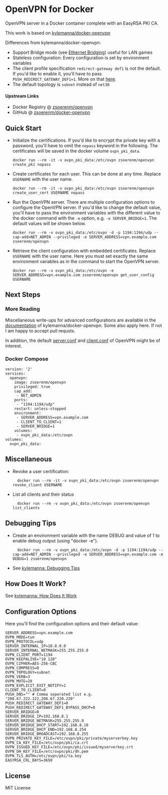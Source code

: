 # OpenVPN for Docker

OpenVPN server in a Docker container complete with an EasyRSA PKI CA.

This work is based on [kylemanna/docker-openvpn](https://github.com/kylemanna/docker-openvpn)

Differences from kylemanna/docker-openvpn:
* Support Bridge mode (see [Ethernet Bridging](https://openvpn.net/community-resources/ethernet-bridging/)) useful for LAN games
* Stateless configuration: Every configuration is set by environment variables
* The client profile specification `redirect-gateway def1` is not the default.
  If you'd like to enable it, you'll have to pass `PUSH_REDIRECT_GATEWAY_DEF1=1`.
  More on that [here](https://openvpn.net/community-resources/how-to/).
* The default topology is `subnet` instead of `net30`

#### Upstream Links

* Docker Registry @ [zsoerenm/openvpn](https://hub.docker.com/r/zsoerenm/openvpn/)
* GitHub @ [zsoerenm/docker-openvpn](https://github.com/zsoerenm/docker-openvpn)

## Quick Start

* Initialize the certifications. If you'd like to encrypt the private key with
  a password, you'll have to omit the `nopass` keyword in the following. The
  certificates will be saved in the docker volume `ovpn_pki_data`.

      docker run --rm -it -v ovpn_pki_data:/etc/ovpn zsoerenm/openvpn create_pki nopass

* Create certificates for each user. This can be done at any time. Replace
  `USERNAME` with the user name.

      docker run --rm -it -v ovpn_pki_data:/etc/ovpn zsoerenm/openvpn create_user_cert USERNAME nopass

* Run the OpenVPN server. There are multiple configuration options to configure
  the OpenVPN server. If you'd like to change the default value, you'll have to
  pass the environment variables with the different value to the docker command
  with the `-e` option, e.g. `-e SERVER_BRIDGE=1`. The default values will be
  shown below.

      docker run --rm -v ovpn_pki_data:/etc/ovpn -d -p 1194:1194/udp --cap-add=NET_ADMIN --privileged -e SERVER_ADDRESS=vpn.example.com zsoerenm/openvpn

* Retrieve the client configuration with embedded certificates. Replace
  `USERNAME` with the user name. Here you must set exactly the same environment
  variables as in the command to start the OpenVPN server.

      docker run --rm -v ovpn_pki_data:/etc/ovpn -e SERVER_ADDRESS=vpn.example.com zsoerenm/openvpn get_user_config USERNAME

## Next Steps

### More Reading

Miscellaneous write-ups for advanced configurations are available in the
[documentation](https://github.com/kylemanna/docker-openvpn/tree/master/docs)
of kylemanna/docker-openvpn. Some also apply here. If not I am happy to accept
pull requsts.

In addition, the default
[server.conf](https://github.com/OpenVPN/openvpn/blob/master/sample/sample-config-files/server.conf)
and
[client.conf](https://github.com/OpenVPN/openvpn/blob/master/sample/sample-config-files/client.conf)
of OpenVPN might be of interest.

### Docker Compose

```
version: '2'
services:
  openvpn:
    image: zsoerenm/openvpn
    privileged: true
    cap_add:
     - NET_ADMIN
    ports:
     - "1194:1194/udp"
    restart: unless-stopped
    environment:
     - SERVER_ADDRESS=vpn.example.com
     - CLIENT_TO_CLIENT=1
     - SERVER_BRIDGE=1
    volumes:
     - ovpn_pki_data:/etc/ovpn
volumes:
  ovpn_pki_data:
```

## Miscellaneous

* Revoke a user certification:

        docker run --rm -it -v ovpn_pki_data:/etc/ovpn zsoerenm/openvpn revoke_client USERNAME

* List all clients and their status

        docker run --rm -v ovpn_pki_data:/etc/ovpn zsoerenm/openvpn list_clients

## Debugging Tips

* Create an environment variable with the name DEBUG and value of 1 to enable debug output (using "docker -e").

        docker run --rm -v ovpn_pki_data:/etc/ovpn -d -p 1194:1194/udp --cap-add=NET_ADMIN --privileged -e SERVER_ADDRESS=vpn.example.com -e DEBUG=1 zsoerenm/openvpn

* See [kylemanna: Debugging Tips](https://github.com/kylemanna/docker-openvpn#debugging-tips)

## How Does It Work?

See [kylemanna: How Does It Work](https://github.com/kylemanna/docker-openvpn#how-does-it-work)

## Configuration Options

Here you'll find the configuration options and their default value:

```
SERVER_ADDRESS=vpn.example.com
OVPN_MODE=tun
OVPN_PROTOCOL=udp
SERVER_INTERNAL_IP=10.8.0.0
SERVER_INTERNAL_NETMASK=255.255.255.0
OVPN_CLIENT_PORT=1194
OVPN_KEEPALIVE="10 120"
OVPN_CIPHER=AES-256-CBC
OVPN_COMPRESS=0
OVPN_TOPOLOGY=subnet
OVPN_VERB=3
OVPN_MUTE=20
OVPN_EXPLICIT_EXIT_NOTIFY=1
CLIENT_TO_CLIENT=0
PUSH_DNS="" # Comma seperated list e.g. "208.67.222.222,208.67.220.220"
PUSH_REDIRECT_GATEWAY_DEF1=0
PUSH_REDIRECT_GATEWAY_DEF1_BYPASS_DHCP=0
SERVER_BRIDGE=0
SERVER_BRIDGE_IP=192.168.8.1
SERVER_BRIDGE_NETMASK=255.255.255.0
SERVER_BRIDGE_DHCP_START=192.168.8.10
SERVER_BRIDGE_DHCP_END=192.168.8.254
SERVER_BRIDGE_BROADCAST=192.168.8.255
OVPN_PRIVATE_KEY_FILE=/etc/ovpn/pki/private/myserverkey.key
OVPN_CA_KEY_FILE=/etc/ovpn/pki/ca.crt
OVPN_ISSUED_KEY_FILE=/etc/ovpn/pki/issued/myserverkey.crt
OVPN_DH_KEY_FILE=/etc/ovpn/pki/dh.pem
OVPN_TLS_AUTH=/etc/ovpn/pki/ta.key
EASYRSA_CRL_DAYS=3650
```

## License
MIT License
